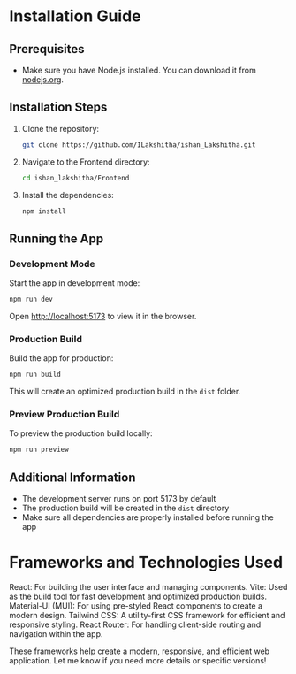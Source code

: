 # Installation Guide

## Prerequisites
- Make sure you have Node.js installed. You can download it from [nodejs.org](https://nodejs.org).

## Installation Steps

1. Clone the repository:
   ```bash
   git clone https://github.com/ILakshitha/ishan_Lakshitha.git
   ```

2. Navigate to the Frontend directory:
   ```bash
   cd ishan_lakshitha/Frontend
   ```

3. Install the dependencies:
   ```bash
   npm install
   ```

## Running the App

### Development Mode
Start the app in development mode:
```bash
npm run dev
```
Open [http://localhost:5173](http://localhost:5173) to view it in the browser.

### Production Build
Build the app for production:
```bash
npm run build
```
This will create an optimized production build in the `dist` folder.

### Preview Production Build
To preview the production build locally:
```bash
npm run preview
```

## Additional Information
- The development server runs on port 5173 by default
- The production build will be created in the `dist` directory
- Make sure all dependencies are properly installed before running the app

# Frameworks and Technologies Used

React: For building the user interface and managing components.
Vite: Used as the build tool for fast development and optimized production builds.
Material-UI (MUI): For using pre-styled React components to create a modern design.
Tailwind CSS: A utility-first CSS framework for efficient and responsive styling.
React Router: For handling client-side routing and navigation within the app.

These frameworks help create a modern, responsive, and efficient web application. Let me know if you need more details or specific versions!
